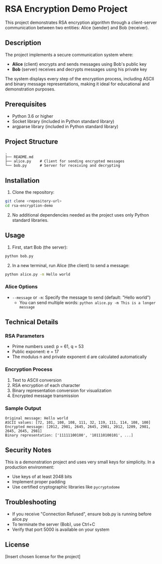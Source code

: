 # RSA Encryption Demo Project

This project demonstrates RSA encryption algorithm through a client-server communication between two entities: Alice (sender) and Bob (receiver).

## Description

The project implements a secure communication system where:

- **Alice** (client) encrypts and sends messages using Bob's public key
- **Bob** (server) receives and decrypts messages using his private key

The system displays every step of the encryption process, including ASCII and binary message representations, making it ideal for educational and demonstration purposes.

## Prerequisites

- Python 3.6 or higher
- Socket library (included in Python standard library)
- argparse library (included in Python standard library)

## Project Structure

```
.
├── README.md
├── alice.py    # Client for sending encrypted messages
└── bob.py      # Server for receiving and decrypting
```

## Installation

1. Clone the repository:

```bash
git clone <repository-url>
cd rsa-encryption-demo
```

2. No additional dependencies needed as the project uses only Python standard libraries.

## Usage

1. First, start Bob (the server):

```bash
python bob.py
```

2. In a new terminal, run Alice (the client) to send a message:

```bash
python alice.py -m Hello world
```

### Alice Options

- `--message` or `-m`: Specify the message to send (default: "Hello world")
  - You can send multiple words: `python alice.py -m This is a longer message`

## Technical Details

### RSA Parameters

- Prime numbers used: p = 61, q = 53
- Public exponent: e = 17
- The modulus n and private exponent d are calculated automatically

### Encryption Process

1. Text to ASCII conversion
2. RSA encryption of each character
3. Binary representation conversion for visualization
4. Encrypted message transmission

### Sample Output

```
Original message: Hello world
ASCII values: [72, 101, 108, 108, 111, 32, 119, 111, 114, 108, 100]
Encrypted message: [2012, 2981, 2645, 2645, 2981, 2012, 1209, 2981, 2645, 2645, 2981]
Binary representation: ['11111100100', '101110100101', ...]
```

## Security Notes

This is a demonstration project and uses very small keys for simplicity. In a production environment:

- Use keys of at least 2048 bits
- Implement proper padding
- Use certified cryptographic libraries like `pycryptodome`

## Troubleshooting

- If you receive "Connection Refused", ensure bob.py is running before alice.py
- To terminate the server (Bob), use Ctrl+C
- Verify that port 5000 is available on your system

## License

[Insert chosen license for the project]
